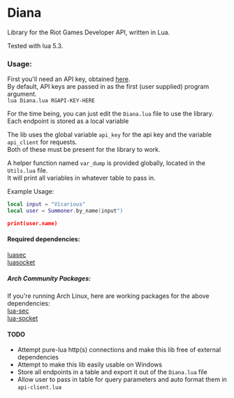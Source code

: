 # Diana

Library for the Riot Games Developer API, written in Lua.

Tested with lua 5.3.

### Usage:
First you'll need an API key, obtained [here](https://developer.riotgames.com/).  
By default, API keys are passed in as the first (user supplied) program argument.  
`lua Diana.lua RGAPI-KEY-HERE`

For the time being, you can just edit the `Diana.lua` file to use the library.  
Each endpoint is stored as a local variable

The lib uses the global variable `api_key` for the api key and the variable `api_client` for requests.  
Both of these must be present for the library to work.

A helper function named `var_dump` is provided globally, located in the `Utils.lua` file.  
It will print all variables in whatever table to pass in.

Example Usage:
```lua
local input = "Vìcarious"
local user = Summoner.by_name(input")

print(user.name)
```

#### Required dependencies:  
[luasec](https://github.com/brunoos/luasec)  
[luasocket](https://github.com/diegonehab/luasocket)

##### Arch Community Packages:
If you're running Arch Linux, here are working packages for the above dependencies:  
[lua-sec](https://www.archlinux.org/packages/community/x86_64/lua-sec/)  
[lua-socket](https://www.archlinux.org/packages/community/x86_64/lua-socket/)

#### TODO
- Attempt pure-lua http(s) connections and make this lib free of external dependencies
- Attempt to make this lib easily usable on Windows
- Store all endpoints in a table and export it out of the `Diana.lua` file
- Allow user to pass in table for query parameters and auto format them in `api-client.lua`
